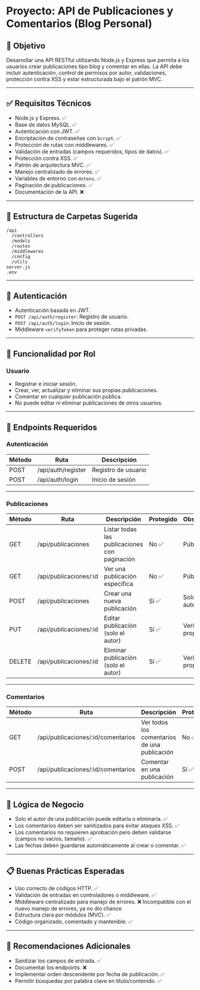 # Proyecto: API de Publicaciones y Comentarios (Blog Personal)

## 🧾 Objetivo
Desarrollar una API RESTful utilizando Node.js y Express que permita a los usuarios crear publicaciones tipo blog y comentar en ellas. La API debe incluir autenticación, control de permisos por autor, validaciones, protección contra XSS y estar estructurada bajo el patrón MVC.

---

## ✅ Requisitos Técnicos

- Node.js y Express. ✅
- Base de datos MySQL. ✅
- Autenticación con JWT. ✅
- Encriptación de contraseñas con `bcrypt`. ✅
- Protección de rutas con middlewares. ✅ 
- Validación de entradas (campos requeridos, tipos de datos). ✅
- Protección contra XSS. ✅
- Patrón de arquitectura MVC. ✅
- Manejo centralizado de errores. ✅
- Variables de entorno con `dotenv`. ✅
- Paginación de publicaciones. ✅
- Documentación de la API. ❌

---

## 🧱 Estructura de Carpetas Sugerida

```
/api
  /controllers
  /models
  /routes
  /middlewares
  /config
  /utils
server.js
.env
```

---

## 🔐 Autenticación

- Autenticación basada en JWT.
- `POST /api/auth/register`: Registro de usuario.
- `POST /api/auth/login`: Inicio de sesión.
- Middleware `verifyToken` para proteger rutas privadas.

---

## 🧾 Funcionalidad por Rol

### Usuario
- Registrar e iniciar sesión.
- Crear, ver, actualizar y eliminar sus propias publicaciones.
- Comentar en cualquier publicación pública.
- No puede editar ni eliminar publicaciones de otros usuarios.

---

## 📡 Endpoints Requeridos

### Autenticación

| Método | Ruta                   | Descripción           |
|--------|------------------------|------------------------|
| POST   | /api/auth/register     | Registro de usuario    |
| POST   | /api/auth/login        | Inicio de sesión       |

---

### Publicaciones

| Método | Ruta                       | Descripción                                     | Protegido | Observaciones                    |
|--------|----------------------------|--------------------------------------------------|-----------|----------------------------------|
| GET    | /api/publicaciones         | Listar todas las publicaciones con paginación   | No       ✅ |Pública                          |
| GET    | /api/publicaciones/:id     | Ver una publicación específica                  | No       ✅ | Pública                          |
| POST   | /api/publicaciones         | Crear una nueva publicación                     | Sí       ✅ | Solo usuario autenticado         |
| PUT    | /api/publicaciones/:id     | Editar publicación (solo el autor)              | Sí       ✅ | Verificar propiedad              |
| DELETE | /api/publicaciones/:id     | Eliminar publicación (solo el autor)            | Sí       ✅ | Verificar propiedad              |

---

### Comentarios

| Método | Ruta                                | Descripción                                 | Protegido | Observaciones                    |
|--------|-------------------------------------|----------------------------------------------|-----------|----------------------------------|
| GET    | /api/publicaciones/:id/comentarios  | Ver todos los comentarios de una publicación | No      ✅ | Pública                          |
| POST   | /api/publicaciones/:id/comentarios  | Comentar en una publicación                  | Sí      ✅ | Usuario autenticado              |

---

## 🔁 Lógica de Negocio

- Solo el autor de una publicación puede editarla o eliminarla. ✅
- Los comentarios deben ser sanitizados para evitar ataques XSS. ✅
- Los comentarios no requieren aprobación pero deben validarse (campos no vacíos, tamaño). ✅
- Las fechas deben guardarse automáticamente al crear o comentar. ✅

---

## 📋 Buenas Prácticas Esperadas

- Uso correcto de códigos HTTP. ✅
- Validación de entradas en controladores o middleware. ✅
- Middleware centralizado para manejo de errores. ❌ Incompatible con el nuevo manejo de errores, ya no dio chance.
- Estructura clara por módulos (MVC). ✅
- Código organizado, comentado y mantenible. ✅

---

## 🧪 Recomendaciones Adicionales

- Sanitizar los campos de entrada. ✅
- Documentar los endpoints. ❌
- Implementar orden descendente por fecha de publicación. ✅
- Permitir búsquedas por palabra clave en título/contenido. ✅